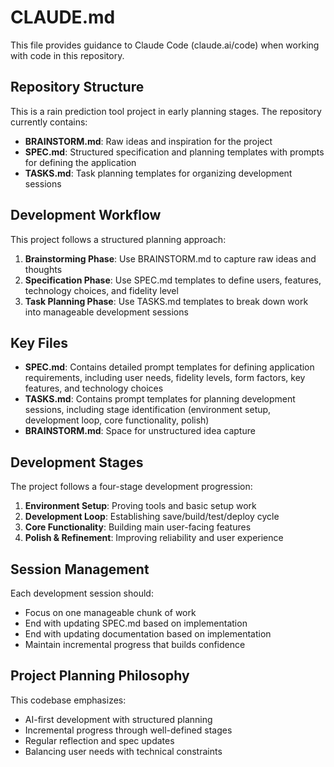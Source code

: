 # CLAUDE.md

This file provides guidance to Claude Code (claude.ai/code) when working with code in this repository.

## Repository Structure

This is a rain prediction tool project in early planning stages. The repository currently contains:

- **BRAINSTORM.md**: Raw ideas and inspiration for the project
- **SPEC.md**: Structured specification and planning templates with prompts for defining the application
- **TASKS.md**: Task planning templates for organizing development sessions

## Development Workflow

This project follows a structured planning approach:

1. **Brainstorming Phase**: Use BRAINSTORM.md to capture raw ideas and thoughts
2. **Specification Phase**: Use SPEC.md templates to define users, features, technology choices, and fidelity level
3. **Task Planning Phase**: Use TASKS.md templates to break down work into manageable development sessions

## Key Files

- **SPEC.md**: Contains detailed prompt templates for defining application requirements, including user needs, fidelity levels, form factors, key features, and technology choices
- **TASKS.md**: Contains prompt templates for planning development sessions, including stage identification (environment setup, development loop, core functionality, polish)
- **BRAINSTORM.md**: Space for unstructured idea capture

## Development Stages

The project follows a four-stage development progression:
1. **Environment Setup**: Proving tools and basic setup work
2. **Development Loop**: Establishing save/build/test/deploy cycle
3. **Core Functionality**: Building main user-facing features
4. **Polish & Refinement**: Improving reliability and user experience

## Session Management

Each development session should:
- Focus on one manageable chunk of work
- End with updating SPEC.md based on implementation
- End with updating documentation based on implementation
- Maintain incremental progress that builds confidence

## Project Planning Philosophy

This codebase emphasizes:
- AI-first development with structured planning
- Incremental progress through well-defined stages
- Regular reflection and spec updates
- Balancing user needs with technical constraints